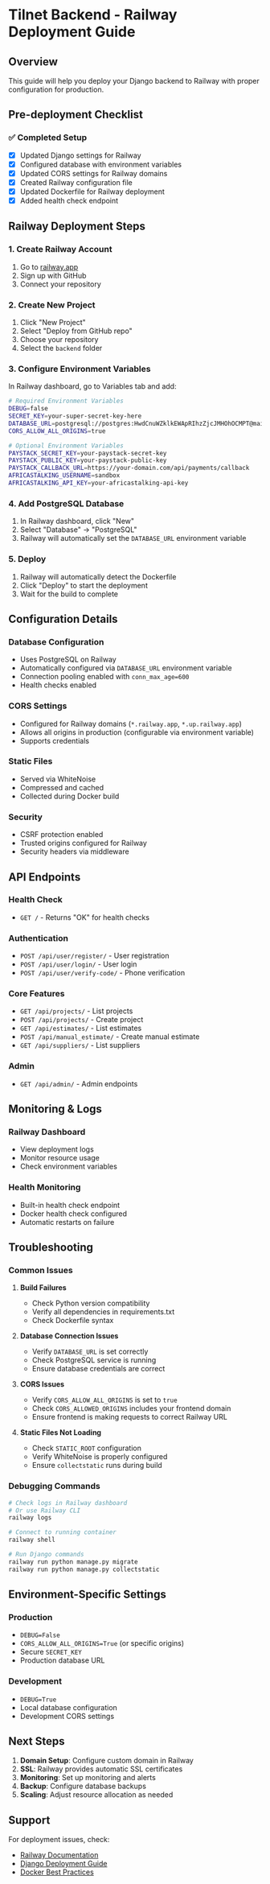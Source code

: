 # Tilnet Backend - Railway Deployment Guide

## Overview
This guide will help you deploy your Django backend to Railway with proper configuration for production.

## Pre-deployment Checklist

### ✅ Completed Setup
- [x] Updated Django settings for Railway
- [x] Configured database with environment variables
- [x] Updated CORS settings for Railway domains
- [x] Created Railway configuration file
- [x] Updated Dockerfile for Railway deployment
- [x] Added health check endpoint

## Railway Deployment Steps

### 1. Create Railway Account
1. Go to [railway.app](https://railway.app)
2. Sign up with GitHub
3. Connect your repository

### 2. Create New Project
1. Click "New Project"
2. Select "Deploy from GitHub repo"
3. Choose your repository
4. Select the `backend` folder

### 3. Configure Environment Variables
In Railway dashboard, go to Variables tab and add:

```bash
# Required Environment Variables
DEBUG=false
SECRET_KEY=your-super-secret-key-here
DATABASE_URL=postgresql://postgres:HwdCnuWZklkEWApRIhzZjcJMHOhOCMPT@mainline.proxy.rlwy.net:30544/railway
CORS_ALLOW_ALL_ORIGINS=true

# Optional Environment Variables
PAYSTACK_SECRET_KEY=your-paystack-secret-key
PAYSTACK_PUBLIC_KEY=your-paystack-public-key
PAYSTACK_CALLBACK_URL=https://your-domain.com/api/payments/callback
AFRICASTALKING_USERNAME=sandbox
AFRICASTALKING_API_KEY=your-africastalking-api-key
```

### 4. Add PostgreSQL Database
1. In Railway dashboard, click "New"
2. Select "Database" → "PostgreSQL"
3. Railway will automatically set the `DATABASE_URL` environment variable

### 5. Deploy
1. Railway will automatically detect the Dockerfile
2. Click "Deploy" to start the deployment
3. Wait for the build to complete

## Configuration Details

### Database Configuration
- Uses PostgreSQL on Railway
- Automatically configured via `DATABASE_URL` environment variable
- Connection pooling enabled with `conn_max_age=600`
- Health checks enabled

### CORS Settings
- Configured for Railway domains (`*.railway.app`, `*.up.railway.app`)
- Allows all origins in production (configurable via environment variable)
- Supports credentials

### Static Files
- Served via WhiteNoise
- Compressed and cached
- Collected during Docker build

### Security
- CSRF protection enabled
- Trusted origins configured for Railway
- Security headers via middleware

## API Endpoints

### Health Check
- `GET /` - Returns "OK" for health checks

### Authentication
- `POST /api/user/register/` - User registration
- `POST /api/user/login/` - User login
- `POST /api/user/verify-code/` - Phone verification

### Core Features
- `GET /api/projects/` - List projects
- `POST /api/projects/` - Create project
- `GET /api/estimates/` - List estimates
- `POST /api/manual_estimate/` - Create manual estimate
- `GET /api/suppliers/` - List suppliers

### Admin
- `GET /api/admin/` - Admin endpoints

## Monitoring & Logs

### Railway Dashboard
- View deployment logs
- Monitor resource usage
- Check environment variables

### Health Monitoring
- Built-in health check endpoint
- Docker health check configured
- Automatic restarts on failure

## Troubleshooting

### Common Issues

1. **Build Failures**
   - Check Python version compatibility
   - Verify all dependencies in requirements.txt
   - Check Dockerfile syntax

2. **Database Connection Issues**
   - Verify `DATABASE_URL` is set correctly
   - Check PostgreSQL service is running
   - Ensure database credentials are correct

3. **CORS Issues**
   - Verify `CORS_ALLOW_ALL_ORIGINS` is set to `true`
   - Check `CORS_ALLOWED_ORIGINS` includes your frontend domain
   - Ensure frontend is making requests to correct Railway URL

4. **Static Files Not Loading**
   - Check `STATIC_ROOT` configuration
   - Verify WhiteNoise is properly configured
   - Ensure `collectstatic` runs during build

### Debugging Commands
```bash
# Check logs in Railway dashboard
# Or use Railway CLI
railway logs

# Connect to running container
railway shell

# Run Django commands
railway run python manage.py migrate
railway run python manage.py collectstatic
```

## Environment-Specific Settings

### Production
- `DEBUG=False`
- `CORS_ALLOW_ALL_ORIGINS=True` (or specific origins)
- Secure `SECRET_KEY`
- Production database URL

### Development
- `DEBUG=True`
- Local database configuration
- Development CORS settings

## Next Steps

1. **Domain Setup**: Configure custom domain in Railway
2. **SSL**: Railway provides automatic SSL certificates
3. **Monitoring**: Set up monitoring and alerts
4. **Backup**: Configure database backups
5. **Scaling**: Adjust resource allocation as needed

## Support
For deployment issues, check:
- [Railway Documentation](https://docs.railway.app/)
- [Django Deployment Guide](https://docs.djangoproject.com/en/stable/howto/deployment/)
- [Docker Best Practices](https://docs.docker.com/develop/dev-best-practices/)
